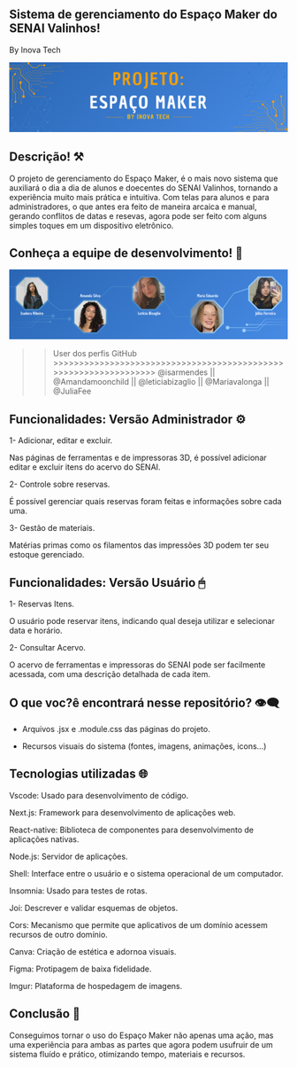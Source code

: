 ## Sistema de gerenciamento do Espaço Maker do SENAI Valinhos!
By Inova Tech

![Header equipe inoova tech](/public/headerreadme.png)

## Descrição! ⚒

O projeto de gerenciamento do Espaço Maker, é o mais novo sistema que auxiliará o dia a dia de alunos e doecentes do SENAI Valinhos, tornando a experiência 
muito mais prática e intuitiva. Com telas para alunos e para administradores, o que antes era feito de maneira arcaica e manual, gerando conflitos de datas e resevas, agora pode ser feito com alguns simples toques em um dispositivo eletrônico.

## Conheça a equipe de desenvolvimento! 👥

![Banner membros da equipe](/public//integrantes.png)


>>User dos perfis GitHub >>>>>>>>>>>>>>>>>>>>>>>>>>>>>>>>>>>>>>>>>>>>>>>>>>>>>>>>>>>>>>>>>
@isarmendes || @Amandamoonchild || @leticiabizaglio || @Mariavalonga || @JuliaFee

## Funcionalidades: Versão Administrador ⚙

1- Adicionar, editar e excluir.

Nas páginas de ferramentas e de impressoras 3D, é possível adicionar editar e excluir itens do acervo do SENAI.

2- Controle sobre reservas.

É possível gerenciar quais reservas foram feitas e informações sobre cada uma.

3- Gestão de materiais.

Matérias primas como os filamentos das impressões 3D podem ter seu estoque gerenciado.

## Funcionalidades: Versão Usuário 🖱

1- Reservas Itens.

O usuário pode reservar itens, indicando qual deseja utilizar e selecionar data e horário.

2- Consultar Acervo.

O acervo de ferramentas e impressoras do SENAI pode ser facilmente acessada, com uma descrição detalhada de cada item.

## O que voc?ê encontrará nesse repositório? 👁‍🗨

- Arquivos .jsx e .module.css das páginas do projeto.

- Recursos visuais do sistema (fontes, imagens, animações, icons...)


## Tecnologias utilizadas 🌐

Vscode: Usado para desenvolvimento de código.

Next.js: Framework para desenvolvimento de aplicações web.

React-native: Biblioteca de componentes para desenvolvimento de aplicações nativas.

Node.js: Servidor de aplicações.

Shell: Interface entre o usuário e o sistema operacional de um computador. 

Insomnia: Usado para testes de rotas.

Joi: Descrever e validar esquemas de objetos.

Cors: Mecanismo que permite que aplicativos de um domínio acessem recursos de outro domínio. 

Canva: Criação de estética e adornoa visuais.

Figma: Protipagem de baixa fidelidade.

Imgur: Plataforma de hospedagem de imagens.


## Conclusão 💬

Conseguimos tornar o uso do Espaço Maker não apenas uma ação, mas uma experiência para ambas as partes que agora podem usufruir de um sistema fluído e prático, otimizando tempo, materiais e recursos.
